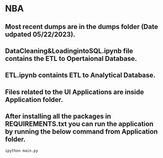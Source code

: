 # NBA

## Most recent dumps are in the dumps folder (Date udpated 05/22/2023).
## DataCleaning&LoadingintoSQL.ipynb file contains the ETL to Opertaional Database.
## ETL.ipynb containts ETL to Analytical Database.

## Files related to the UI Applications are inside Application folder.
## After installing all the packages in REQUIREMENTS.txt you can run the application by running the below command from Application folder.

`ipython main.py`
